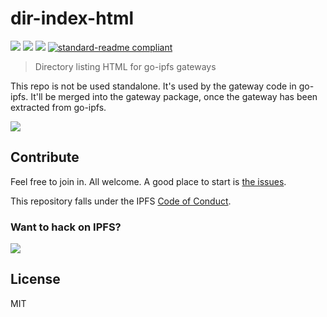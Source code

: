 # dir-index-html

[![](https://img.shields.io/badge/made%20by-Protocol%20Labs-blue.svg?style=flat-square)](http://ipn.io)
[![](https://img.shields.io/badge/project-IPFS-blue.svg?style=flat-square)](http://ipfs.io/)
[![](https://img.shields.io/badge/freenode-%23ipfs-blue.svg?style=flat-square)](http://webchat.freenode.net/?channels=%23ipfs)
[![standard-readme compliant](https://img.shields.io/badge/standard--readme-OK-green.svg?style=flat-square)](https://github.com/RichardLitt/standard-readme)

> Directory listing HTML for go-ipfs gateways

This repo is not be used standalone. It's used by the gateway code in go-ipfs. It'll be merged into the gateway package, once the gateway has been extracted from go-ipfs.

![](http://gateway.ipfs.io/ipfs/Qmf82jUC9ZuoSTCNY55hyx3HmiDed3WnhFD5PC7CTSPmC2/cap.png)

## Contribute

Feel free to join in. All welcome. A good place to start is [the issues](https://github.com/ipfs/dir-index-html/issues).

This repository falls under the IPFS [Code of Conduct](https://github.com/ipfs/community/blob/master/code-of-conduct.md).

### Want to hack on IPFS?

[![](https://cdn.rawgit.com/jbenet/contribute-ipfs-gif/master/img/contribute.gif)](https://github.com/ipfs/community/blob/master/contributing.md)

## License

MIT